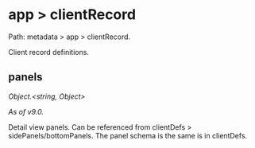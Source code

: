 # app > clientRecord

Path: metadata > app > clientRecord.

Client record definitions.

## panels

*Object.<string, Object\>*

*As of v9.0.*

Detail view panels. Can be referenced from clientDefs > sidePanels/bottomPanels. The panel schema is the same is in clientDefs.
